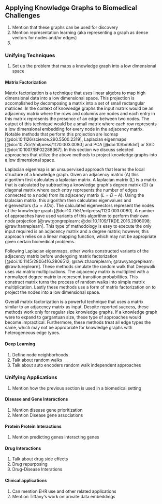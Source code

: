## Applying Knowledge Graphs to Biomedical Challenges

1. Mention that these graphs can be used for discovery
2. Mention representation learning (aka representing a graph as dense vectors for nodes and/or edges)
3. 

### Unifying Techniques

1. Set up the problem that maps a knowledge graph into a low dimensional space

#### Matrix Factorization

Matrix factorization is a technique that uses linear algebra to map high dimensional data into a low dimensional space.
This projection is accomplished by decomposing a matrix into a set of small rectangular matrices.
In the context of knowledge graphs the input matrix would be an adjacency matrix where the rows and columns are nodes and each entry in this matrix represents the presence of an edge between two nodes.
The output of this technique would be a small matrix where each row represents a low dimensional embedding for every node in the adjacency matrix.
Notable methods that perform this projection are Isomap [@doi:10.1126/science.290.5500.2319], Laplacian eigenmaps [@doi:10.7551/mitpress/1120.003.0080] and PCA [@doi:10/bm8dnf] or SVD [@doi:10.1007/BF02288367].
In this section we discuss selected approaches that utilize the above methods to project knowledge graphs into a low dimensional space.

Laplacian eigenmap is an unsupervised approach that learns the local structure of a knowledge graph.
Given an adjacency matrix (A) this algorithm first calculates a laplacian matrix.
A laplacian matrix (L) is a matrix that is calculated by subtracting a knowledge graph's degree matrix (D) (a diagonal matrix where each entry represents the number of edges connected to a node) from its adjacency matrix ($L = D-A$).
Using the laplacian matrix, this algorithm then calculates eigenvalues and eigenvectors ($Lx = \lambda Dx$).
The calculated eigenvectors represent the nodes of the knowledge graph [@doi:10.7551/mitpress/1120.003.0080].
A number of approaches have used variants of this algorithm to perform their own node projection [@raw:gongreplearn; @doi:10.1109/TKDE.2016.2606098; @raw:hanreplearn].
This type of methodology is easy to execute the only input required is an adjacency matrix and a degree matrix; however, this approach relies on a linear mapping function, which may not be appropriate given certain biomedical problems.

Following Laplacian eigenmaps, other works constructed variants of the adjacency matrix before undergoing matrix factorization [@doi:10.1145/2806416.2806512; @raw:zhaoreplearn; @raw:yangreplearn; @raw:tureplearn].
These methods simulate the random walk that Deepwalk uses via matrix multiplications.
The adjacency matrix is multiplied with a normalized degree matrix to represent transition probabilities.
This construct matrix turns the process of random walks into simple matrix multiplication.
Lastly these methods use a form of matrix factorization on to project the nodes into a low dimensional space.

Overall matrix factorization is a powerful technique that uses a matrix similar to an adjacency matrix as input.
Despite reported success, these methods work only for regular size knowledge graphs.
If a knowledge graph were to expand to gargantuan size, these type of approaches would become impractical.
Furthermore, these methods treat all edge types the same, which may not be appropriate for knowledge graphs with heterogeneous edge types.

#### Deep Learning

1. Define node neighborhoods
2. Talk about random walks 
3. Talk about auto encoders random walk independent approaches 

### Unifying Applications

1. Mention how the previous section is used in a biomedical setting

#### Disease and Gene Interactions

1. Mention disease gene prioritization
2. Mention Disease gene associations

#### Protein Protein Interactions

1. Mention predicting genes interacting genes

#### Drug Interactions

1. Talk about drug side effects
2. Drug repurposing
3. Drug-Disease Interations

#### Clinical applications

1. Can mention EHR use and other related applications
2. Mention Tiffany's work on private data embeddings
